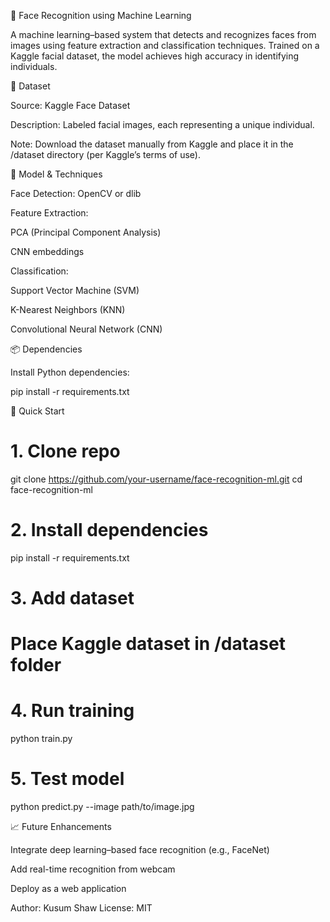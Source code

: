 👤 Face Recognition using Machine Learning

A machine learning–based system that detects and recognizes faces from images using feature extraction and classification techniques. Trained on a Kaggle facial dataset, the model achieves high accuracy in identifying individuals.

📁 Dataset

Source: Kaggle Face Dataset

Description: Labeled facial images, each representing a unique individual.

Note: Download the dataset manually from Kaggle and place it in the /dataset directory (per Kaggle’s terms of use).

🧠 Model & Techniques

Face Detection: OpenCV or dlib

Feature Extraction:

PCA (Principal Component Analysis)

CNN embeddings

Classification:

Support Vector Machine (SVM)

K-Nearest Neighbors (KNN)

Convolutional Neural Network (CNN)

📦 Dependencies

Install Python dependencies:

pip install -r requirements.txt

🚀 Quick Start
# 1. Clone repo
git clone https://github.com/your-username/face-recognition-ml.git
cd face-recognition-ml

# 2. Install dependencies
pip install -r requirements.txt

# 3. Add dataset
# Place Kaggle dataset in /dataset folder

# 4. Run training
python train.py

# 5. Test model
python predict.py --image path/to/image.jpg

📈 Future Enhancements

Integrate deep learning–based face recognition (e.g., FaceNet)

Add real-time recognition from webcam

Deploy as a web application

Author: Kusum Shaw
License: MIT
